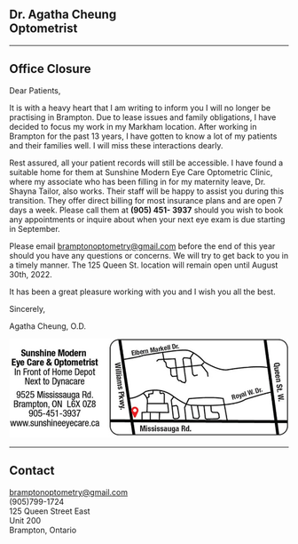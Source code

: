 ## Dr. Agatha Cheung <br/>Optometrist

___

## Office Closure
Dear Patients,

It is with a heavy heart that I am writing to inform you I will no longer be practising in Brampton. Due to lease issues and family obligations, I have decided to focus my work in my Markham location. After working in Brampton for the past 13 years, I have gotten to know a lot of my patients and their families well. I will miss these interactions dearly. 

Rest assured, all your patient records will still be accessible. I have found a suitable home for them at Sunshine Modern Eye Care Optometric Clinic, where my associate who has been filling in for my maternity leave, Dr. Shayna Tailor, also works. Their staff will be happy to assist you during this transition. They offer direct billing for most insurance plans and are open 7 days a week. Please call them at **(905) 451- 3937** should you wish to book any appointments or inquire about when your next eye exam is due starting in September.

Please email bramptonoptometry@gmail.com before the end of this year should you have any questions or concerns. We will try to get back to you in a timely manner. The 125 Queen St. location will remain open until August 30th, 2022.

It has been a great pleasure working with you and I wish you all the best.

Sincerely,

Agatha Cheung, O.D. 

![Sunshine Modern](Sunshine_Modern.jpg)
___

## Contact
bramptonoptometry@gmail.com  
(905)799-1724  
125 Queen Street East  
Unit 200  
Brampton, Ontario

